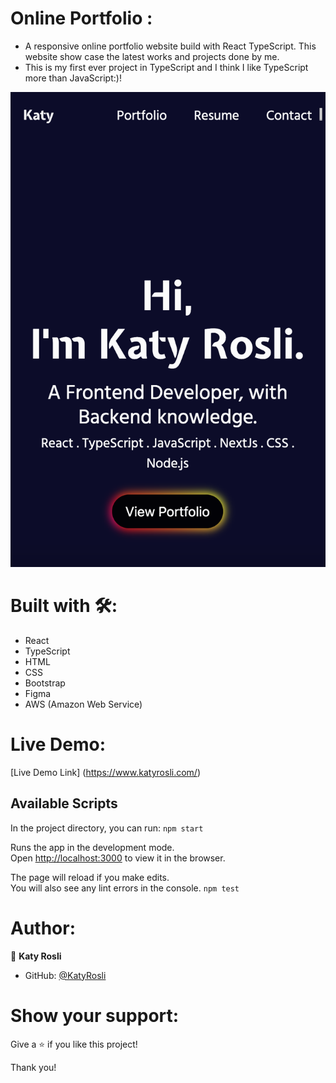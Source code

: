 # Online Portfolio :

- A responsive online portfolio website build with React TypeScript. This website show case the latest works and projects done by me.
- This is my first ever project in TypeScript and I think I like TypeScript more than JavaScript:)!

![screenshot](./src/assets/images/OnlinePortfolio_Screenshot.png)

# Built with 🛠️:
- React
- TypeScript
- HTML
- CSS
- Bootstrap
- Figma
- AWS (Amazon Web Service)

# Live Demo:
[Live Demo Link] (https://www.katyrosli.com/)

## Available Scripts
In the project directory, you can run:
`npm start`

Runs the app in the development mode.\
Open [http://localhost:3000](http://localhost:3000) to view it in the browser.

The page will reload if you make edits.\
You will also see any lint errors in the console.
`npm test`

# Author:
👩 **Katy Rosli**
- GitHub: [@KatyRosli](https://github.com/KatyRosli)

# Show your support:
Give a ⭐️ if you like this project!

Thank you!
